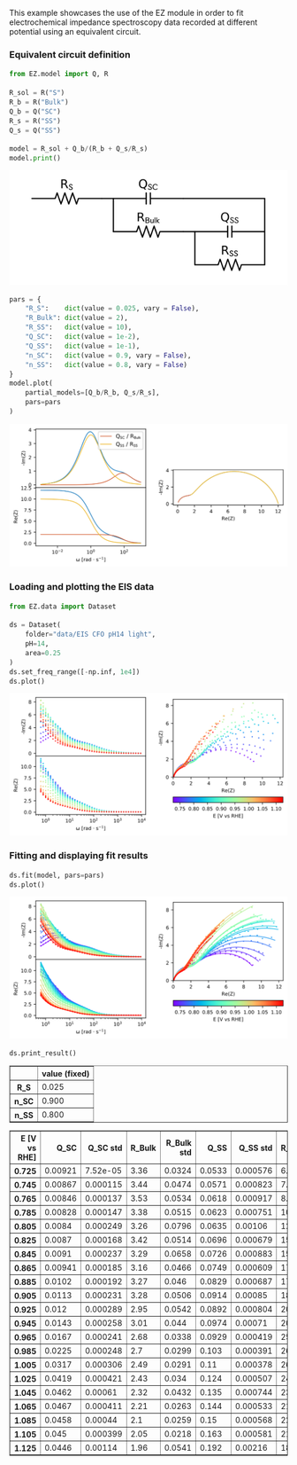 This example showcases the use of the EZ module in order to fit electrochemical impedance spectroscopy data recorded at different potential using an equivalent circuit.

### Equivalent circuit definition


```python
from EZ.model import Q, R

R_sol = R("S")
R_b = R("Bulk")
Q_b = Q("SC")
R_s = R("SS")
Q_s = Q("SS")

model = R_sol + Q_b/(R_b + Q_s/R_s)
model.print()
```


<p align='center'><img src = EIS_files/EIS_2_0.svg
></p>


```python
pars = {
    "R_S":    dict(value = 0.025, vary = False),
    "R_Bulk": dict(value = 2),
    "R_SS":   dict(value = 10),
    "Q_SC":   dict(value = 1e-2),
    "Q_SS":   dict(value = 1e-1),
    "n_SC":   dict(value = 0.9, vary = False),
    "n_SS":   dict(value = 0.8, vary = False)
}
model.plot(
    partial_models=[Q_b/R_b, Q_s/R_s],
    pars=pars
)
```


<p align='center'><img src = EIS_files/EIS_3_0.svg
></p>

### Loading and plotting the EIS data


```python
from EZ.data import Dataset

ds = Dataset(
    folder="data/EIS CFO pH14 light",
    pH=14,
    area=0.25
)
ds.set_freq_range([-np.inf, 1e4])
ds.plot()
```


<p align='center'><img src = EIS_files/EIS_5_0.svg
></p>

### Fitting and displaying fit results


```python
ds.fit(model, pars=pars)
ds.plot()
```


<p align='center'><img src = EIS_files/EIS_7_0.svg
></p>


```python
ds.print_result()
```


<div>
<style scoped>
    .dataframe tbody tr th:only-of-type {
        vertical-align: middle;
    }

    .dataframe tbody tr th {
        vertical-align: top;
    }

    .dataframe thead th {
        text-align: right;
    }
</style>
<table border="1" class="dataframe">
  <thead>
    <tr style="text-align: right;">
      <th></th>
      <th>value (fixed)</th>
    </tr>
  </thead>
  <tbody>
    <tr>
      <th>R_S</th>
      <td>0.025</td>
    </tr>
    <tr>
      <th>n_SC</th>
      <td>0.900</td>
    </tr>
    <tr>
      <th>n_SS</th>
      <td>0.800</td>
    </tr>
  </tbody>
</table>
</div>



<div>
<style scoped>
    .dataframe tbody tr th:only-of-type {
        vertical-align: middle;
    }

    .dataframe tbody tr th {
        vertical-align: top;
    }

    .dataframe thead th {
        text-align: right;
    }
</style>
<table border="1" class="dataframe">
  <thead>
    <tr style="text-align: right;">
      <th>E [V vs RHE]</th>
      <th>Q_SC</th>
      <th>Q_SC std</th>
      <th>R_Bulk</th>
      <th>R_Bulk std</th>
      <th>Q_SS</th>
      <th>Q_SS std</th>
      <th>R_SS</th>
      <th>R_SS std</th>
    </tr>
  </thead>
  <tbody>
    <tr>
      <th>0.725</th>
      <td>0.00921</td>
      <td>7.52e-05</td>
      <td>3.36</td>
      <td>0.0324</td>
      <td>0.0533</td>
      <td>0.000576</td>
      <td>6.5</td>
      <td>0.0318</td>
    </tr>
    <tr>
      <th>0.745</th>
      <td>0.00867</td>
      <td>0.000115</td>
      <td>3.44</td>
      <td>0.0474</td>
      <td>0.0571</td>
      <td>0.000823</td>
      <td>7.59</td>
      <td>0.0488</td>
    </tr>
    <tr>
      <th>0.765</th>
      <td>0.00846</td>
      <td>0.000137</td>
      <td>3.53</td>
      <td>0.0534</td>
      <td>0.0618</td>
      <td>0.000917</td>
      <td>8.81</td>
      <td>0.06</td>
    </tr>
    <tr>
      <th>0.785</th>
      <td>0.00828</td>
      <td>0.000147</td>
      <td>3.38</td>
      <td>0.0515</td>
      <td>0.0623</td>
      <td>0.000751</td>
      <td>10.9</td>
      <td>0.0673</td>
    </tr>
    <tr>
      <th>0.805</th>
      <td>0.0084</td>
      <td>0.000249</td>
      <td>3.26</td>
      <td>0.0796</td>
      <td>0.0635</td>
      <td>0.00106</td>
      <td>12.5</td>
      <td>0.119</td>
    </tr>
    <tr>
      <th>0.825</th>
      <td>0.0087</td>
      <td>0.000168</td>
      <td>3.42</td>
      <td>0.0514</td>
      <td>0.0696</td>
      <td>0.000679</td>
      <td>15</td>
      <td>0.103</td>
    </tr>
    <tr>
      <th>0.845</th>
      <td>0.0091</td>
      <td>0.000237</td>
      <td>3.29</td>
      <td>0.0658</td>
      <td>0.0726</td>
      <td>0.000883</td>
      <td>15.8</td>
      <td>0.149</td>
    </tr>
    <tr>
      <th>0.865</th>
      <td>0.00941</td>
      <td>0.000185</td>
      <td>3.16</td>
      <td>0.0466</td>
      <td>0.0749</td>
      <td>0.000609</td>
      <td>17.3</td>
      <td>0.125</td>
    </tr>
    <tr>
      <th>0.885</th>
      <td>0.0102</td>
      <td>0.000192</td>
      <td>3.27</td>
      <td>0.046</td>
      <td>0.0829</td>
      <td>0.000687</td>
      <td>17.6</td>
      <td>0.145</td>
    </tr>
    <tr>
      <th>0.905</th>
      <td>0.0113</td>
      <td>0.000231</td>
      <td>3.28</td>
      <td>0.0506</td>
      <td>0.0914</td>
      <td>0.00085</td>
      <td>18.1</td>
      <td>0.191</td>
    </tr>
    <tr>
      <th>0.925</th>
      <td>0.012</td>
      <td>0.000289</td>
      <td>2.95</td>
      <td>0.0542</td>
      <td>0.0892</td>
      <td>0.000804</td>
      <td>20</td>
      <td>0.228</td>
    </tr>
    <tr>
      <th>0.945</th>
      <td>0.0143</td>
      <td>0.000258</td>
      <td>3.01</td>
      <td>0.044</td>
      <td>0.0974</td>
      <td>0.00071</td>
      <td>20.3</td>
      <td>0.206</td>
    </tr>
    <tr>
      <th>0.965</th>
      <td>0.0167</td>
      <td>0.000241</td>
      <td>2.68</td>
      <td>0.0338</td>
      <td>0.0929</td>
      <td>0.000419</td>
      <td>25.4</td>
      <td>0.197</td>
    </tr>
    <tr>
      <th>0.985</th>
      <td>0.0225</td>
      <td>0.000248</td>
      <td>2.7</td>
      <td>0.0299</td>
      <td>0.103</td>
      <td>0.000391</td>
      <td>26.6</td>
      <td>0.204</td>
    </tr>
    <tr>
      <th>1.005</th>
      <td>0.0317</td>
      <td>0.000306</td>
      <td>2.49</td>
      <td>0.0291</td>
      <td>0.11</td>
      <td>0.000378</td>
      <td>26.6</td>
      <td>0.194</td>
    </tr>
    <tr>
      <th>1.025</th>
      <td>0.0419</td>
      <td>0.000421</td>
      <td>2.43</td>
      <td>0.034</td>
      <td>0.124</td>
      <td>0.000507</td>
      <td>24.4</td>
      <td>0.215</td>
    </tr>
    <tr>
      <th>1.045</th>
      <td>0.0462</td>
      <td>0.00061</td>
      <td>2.32</td>
      <td>0.0432</td>
      <td>0.135</td>
      <td>0.000744</td>
      <td>23.7</td>
      <td>0.304</td>
    </tr>
    <tr>
      <th>1.065</th>
      <td>0.0467</td>
      <td>0.000411</td>
      <td>2.21</td>
      <td>0.0263</td>
      <td>0.144</td>
      <td>0.000533</td>
      <td>21.8</td>
      <td>0.184</td>
    </tr>
    <tr>
      <th>1.085</th>
      <td>0.0458</td>
      <td>0.00044</td>
      <td>2.1</td>
      <td>0.0259</td>
      <td>0.15</td>
      <td>0.000568</td>
      <td>22.8</td>
      <td>0.22</td>
    </tr>
    <tr>
      <th>1.105</th>
      <td>0.045</td>
      <td>0.000399</td>
      <td>2.05</td>
      <td>0.0218</td>
      <td>0.163</td>
      <td>0.000581</td>
      <td>21.8</td>
      <td>0.21</td>
    </tr>
    <tr>
      <th>1.125</th>
      <td>0.0446</td>
      <td>0.00114</td>
      <td>1.96</td>
      <td>0.0541</td>
      <td>0.192</td>
      <td>0.00216</td>
      <td>18.6</td>
      <td>0.572</td>
    </tr>
  </tbody>
</table>
</div>

